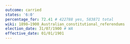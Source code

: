 ```yaml
---
outcome: carried
states: '6:0'
percentage_for: 72.41 # 422788 yes, 583871 total
wiki: 1898–1900_Australian_constitutional_referendums
election_date: 31/07/1900 # WA
effective_date: 01/01/1901
---
```


